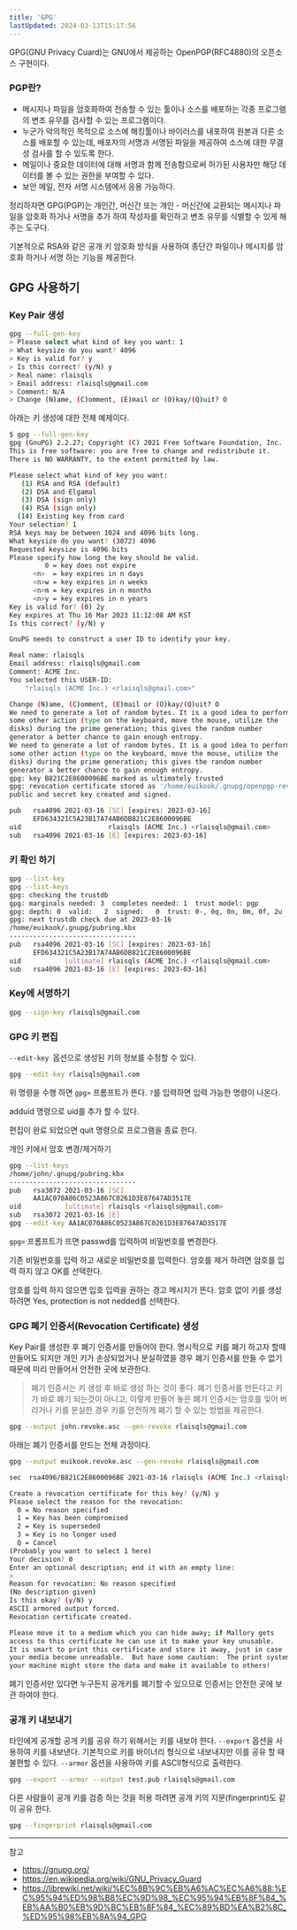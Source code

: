 ```yaml
---
title: 'GPG'
lastUpdated: 2024-03-13T15:17:56
---
```


GPG(GNU Privacy Cuard)는 GNU에서 제공하는 OpenPGP(RFC4880)의 오픈소스 구현이다.

### PGP란?
- 메시지나 파일을 암호화하여 전송할 수 있는 툴이나 소스를 배포하는 각종 프로그램의 변조 유무를 검사할 수 있는 프로그램이다.
- 누군가 악의적인 목적으로 소스에 해킹툴이나 바이러스를 내포하여 원본과 다른 소스를 배포할 수 있는데, 배포자의 서명과 서명된 파일을 제공하여 소스에 대한 무결성 검사를 할 수 있도록 한다.
- 메일이나 중요한 데이터에 대해 서명과 함께 전송함으로써 허가된 사용자만 해당 데이터를 볼 수 있는 권한을 부여할 수 있다.
- 보안 메일, 전자 서명 시스템에서 응용 가능하다.

정리하자면 GPG(PGP)는 개인간, 머신간 또는 개인 - 머신간에 교환되는 메시지나 파일을 암호화 하거나 서명을 추가 하여 작성자를 확인하고 변조 유무를 식별할 수 있게 해주는 도구다.

기본적으로 RSA와 같은 공개 키 암호화 방식을 사용하여 종단간 파일이나 메시지를 암호화 하거나 서명 하는 기능을 제공한다.

## GPG 사용하기

### Key Pair 생성
```bash
gpg --full-gen-key
> Please select what kind of key you want: 1
> What keysize do you want? 4096
> Key is valid for? y
> Is this correct? (y/N) y
> Real name: rlaisqls
> Email address: rlaisqls@gmail.com
> Comment: N/A
> Change (N)ame, (C)omment, (E)mail or (O)kay/(Q)uit? O
```

아래는 키 생성에 대한 전체 예제이다.

```bash
$ gpg --full-gen-key
gpg (GnuPG) 2.2.27; Copyright (C) 2021 Free Software Foundation, Inc.
This is free software: you are free to change and redistribute it.
There is NO WARRANTY, to the extent permitted by law.

Please select what kind of key you want:
   (1) RSA and RSA (default)
   (2) DSA and Elgamal
   (3) DSA (sign only)
   (4) RSA (sign only)
  (14) Existing key from card
Your selection? 1
RSA keys may be between 1024 and 4096 bits long.
What keysize do you want? (3072) 4096
Requested keysize is 4096 bits
Please specify how long the key should be valid.
         0 = key does not expire
      <n>  = key expires in n days
      <n>w = key expires in n weeks
      <n>m = key expires in n months
      <n>y = key expires in n years
Key is valid for? (0) 2y
Key expires at Thu 16 Mar 2023 11:12:08 AM KST
Is this correct? (y/N) y

GnuPG needs to construct a user ID to identify your key.

Real name: rlaisqls
Email address: rlaisqls@gmail.com
Comment: ACME Inc.
You selected this USER-ID:
    "rlaisqls (ACME Inc.) <rlaisqls@gmail.com>"

Change (N)ame, (C)omment, (E)mail or (O)kay/(Q)uit? O
We need to generate a lot of random bytes. It is a good idea to perform
some other action (type on the keyboard, move the mouse, utilize the
disks) during the prime generation; this gives the random number
generator a better chance to gain enough entropy.
We need to generate a lot of random bytes. It is a good idea to perform
some other action (type on the keyboard, move the mouse, utilize the
disks) during the prime generation; this gives the random number
generator a better chance to gain enough entropy.
gpg: key B821C2E8600096BE marked as ultimately trusted
gpg: revocation certificate stored as '/home/euikook/.gnupg/openpgp-revocs.d/EFD634321C5A23B17A74AB6DB821C2E8600096BE.rev'
public and secret key created and signed.

pub   rsa4096 2021-03-16 [SC] [expires: 2023-03-16]
      EFD634321C5A23B17A74AB6DB821C2E8600096BE
uid                      rlaisqls (ACME Inc.) <rlaisqls@gmail.com>
sub   rsa4096 2021-03-16 [E] [expires: 2023-03-16]
```

### 키 확인 하기
```bash
gpg --list-key
gpg --list-keys
gpg: checking the trustdb
gpg: marginals needed: 3  completes needed: 1  trust model: pgp
gpg: depth: 0  valid:   2  signed:   0  trust: 0-, 0q, 0n, 0m, 0f, 2u
gpg: next trustdb check due at 2023-03-16
/home/euikook/.gnupg/pubring.kbx
--------------------------------
pub   rsa4096 2021-03-16 [SC] [expires: 2023-03-16]
      EFD634321C5A23B17A74AB6DB821C2E8600096BE
uid           [ultimate] rlaisqls (ACME Inc.) <rlaisqls@gmail.com>
sub   rsa4096 2021-03-16 [E] [expires: 2023-03-16]
```

### Key에 서명하기

```bash
gpg --sign-key rlaisqls@gmail.com
```

### GPG 키 편집
`--edit-key `옵션으로 생성된 키의 정보를 수정할 수 있다.

```bash
gpg --edit-key rlaisqls@gmail.com
```

위 명령을 수행 하면 `gpg>` 프롬프트가 뜬다. `?`를 입력하면 입력 가능한 명령이 나온다.

adduid 명령으로 uid를 추가 할 수 있다.

편집이 완료 되었으면 quit 명령으로 프로그램을 종료 한다.

개인 키에서 암호 변경/제거하기

```bash
gpg --list-keys
/home/john/.gnupg/pubring.kbx
--------------------------------
pub   rsa3072 2021-03-16 [SC]
      AA1AC070A86C0523A867C0261D3E87647AD3517E
uid           [ultimate] rlaisqls <rlaisqls@gmail.com>
sub   rsa3072 2021-03-16 [E]
gpg --edit-key AA1AC070A86C0523A867C0261D3E87647AD3517E
```

`gpg>` 프롬프트가 뜨면 passwd를 입력하여 비밀번호를 변경한다.

기존 비밀번호를 입력 하고 새로운 비밀번호를 입력한다. 암호를 제거 하려면 암호를 입력 하지 않고 OK를 선택한다.

암호를 입력 하지 않으면 입호 입력을 권하는 경고 메시지가 뜬다. 암호 없이 키를 생성 하려면 Yes, protection is not nedded를 선택한다.

### GPG 폐기 인증서(Revocation Certificate) 생성
Key Pair를 생성한 후 폐기 인증서를 만들어야 한다. 명시적으로 키를 폐기 하고자 할때 만들어도 되지만 개인 키가 손상되었거나 분실하였을 경우 폐기 인증서를 만들 수 없기 때문에 미리 만들어서 안전한 곳에 보관한다.

> 폐기 인증서는 키 생성 후 바로 생성 하는 것이 좋다. 폐기 인증서를 만든다고 키가 바로 폐기 되는것이 아니고, 이렇게 만들어 놓은 폐기 인증서는 암호를 잊어 버리거나 키를 분실한 경우 키를 안전하게 폐기 할 수 있는 방법을 제공한다.

```bash
gpg --output john.revoke.asc --gen-revoke rlaisqls@gmail.com
```

아래는 폐기 인증서를 만드는 전체 과정이다.

```bash
gpg --output euikook.revoke.asc --gen-revoke rlaisqls@gmail.com

sec  rsa4096/B821C2E8600096BE 2021-03-16 rlaisqls (ACME Inc.) <rlaisqls@gmail.com>

Create a revocation certificate for this key? (y/N) y
Please select the reason for the revocation:
  0 = No reason specified
  1 = Key has been compromised
  2 = Key is superseded
  3 = Key is no longer used
  Q = Cancel
(Probably you want to select 1 here)
Your decision? 0
Enter an optional description; end it with an empty line:
> 
Reason for revocation: No reason specified
(No description given)
Is this okay? (y/N) y
ASCII armored output forced.
Revocation certificate created.

Please move it to a medium which you can hide away; if Mallory gets
access to this certificate he can use it to make your key unusable.
It is smart to print this certificate and store it away, just in case
your media become unreadable.  But have some caution:  The print system of
your machine might store the data and make it available to others!
```

폐기 인증서만 있다면 누구든지 공개키를 폐기할 수 있으므로 인증서는 안전한 곳에 보관 하여야 한다.

### 공개 키 내보내기

타인에게 공개할 공개 키를 공유 하기 위해서는 키를 내보야 한다. `--export` 옵션을 사용하여 키를 내보낸다. 기본적으로 키를 바이너리 형식으로 내보내지만 이를 공유 할 때 불편할 수 있다. `--armor` 옵션을 사용하여 키를 ASCII형식으로 출력한다.

```bash
gpg --export --armor --output test.pub rlaisqls@gmail.com
```

다른 사람들이 공개 키를 검증 하는 것을 허용 하려면 공개 키의 지문(fingerprint)도 같이 공유 한다.

```bash
gpg --fingerprint rlaisqls@gmail.com
```

---
참고
- https://gnupg.org/
- https://en.wikipedia.org/wiki/GNU_Privacy_Guard
- https://librewiki.net/wiki/%EC%8B%9C%EB%A6%AC%EC%A6%88:%EC%95%94%ED%98%B8%EC%9D%98_%EC%95%94%EB%8F%84_%EB%AA%B0%EB%9D%BC%EB%8F%84_%EC%89%BD%EA%B2%8C_%ED%95%98%EB%8A%94_GPG
